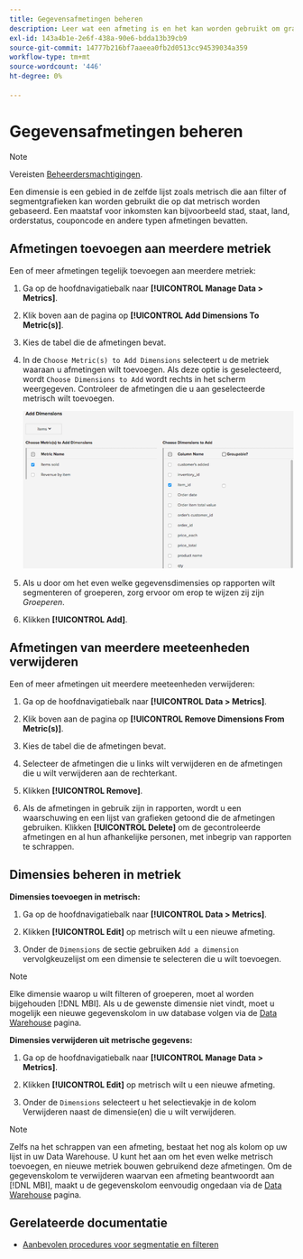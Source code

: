 ```yaml
---
title: Gegevensafmetingen beheren
description: Leer wat een afmeting is en het kan worden gebruikt om grafieken te filtreren of te segmenteren die op metrisch worden gebaseerd.
exl-id: 143a4b1e-2e6f-438a-90e6-bdda13b39cb9
source-git-commit: 14777b216bf7aaeea0fb2d0513cc94539034a359
workflow-type: tm+mt
source-wordcount: '446'
ht-degree: 0%

---
```


# Gegevensafmetingen beheren

>[!NOTE]
>
>Vereisten [Beheerdersmachtigingen](../../administrator/user-management/user-management.md).

Een dimensie is een gebied in de zelfde lijst zoals metrisch die aan filter of segmentgrafieken kan worden gebruikt die op dat metrisch worden gebaseerd. Een maatstaf voor inkomsten kan bijvoorbeeld stad, staat, land, orderstatus, couponcode en andere typen afmetingen bevatten.

## Afmetingen toevoegen aan meerdere metriek

Een of meer afmetingen tegelijk toevoegen aan meerdere metriek:

1. Ga op de hoofdnavigatiebalk naar **[!UICONTROL Manage Data > Metrics]**.

1. Klik boven aan de pagina op **[!UICONTROL Add Dimensions To Metric(s)]**.

1. Kies de tabel die de afmetingen bevat.

1. In de `Choose Metric(s) to Add Dimensions` selecteert u de metriek waaraan u afmetingen wilt toevoegen. Als deze optie is geselecteerd, wordt `Choose Dimensions to Add` wordt rechts in het scherm weergegeven. Controleer de afmetingen die u aan geselecteerde metrisch wilt toevoegen.

   ![](../../assets/Add_Dimensions.png)

1. Als u door om het even welke gegevensdimensies op rapporten wilt segmenteren of groeperen, zorg ervoor om erop te wijzen zij zijn _Groeperen_.

1. Klikken **[!UICONTROL Add]**.

## Afmetingen van meerdere meeteenheden verwijderen

Een of meer afmetingen uit meerdere meeteenheden verwijderen:

1. Ga op de hoofdnavigatiebalk naar **[!UICONTROL Data > Metrics]**.

1. Klik boven aan de pagina op **[!UICONTROL Remove Dimensions From Metric(s)]**.

1. Kies de tabel die de afmetingen bevat.

1. Selecteer de afmetingen die u links wilt verwijderen en de afmetingen die u wilt verwijderen aan de rechterkant.

1. Klikken **[!UICONTROL Remove]**.

1. Als de afmetingen in gebruik zijn in rapporten, wordt u een waarschuwing en een lijst van grafieken getoond die de afmetingen gebruiken. Klikken **[!UICONTROL Delete]** om de gecontroleerde afmetingen en al hun afhankelijke personen, met inbegrip van rapporten te schrappen.

## Dimensies beheren in metriek

**Dimensies toevoegen in metrisch:**

1. Ga op de hoofdnavigatiebalk naar **[!UICONTROL Data > Metrics]**.

1. Klikken **[!UICONTROL Edit]** op metrisch wilt u een nieuwe afmeting.

1. Onder de `Dimensions` de sectie gebruiken `Add a dimension` vervolgkeuzelijst om een dimensie te selecteren die u wilt toevoegen.

>[!NOTE]
>
>Elke dimensie waarop u wilt filteren of groeperen, moet al worden bijgehouden [!DNL MBI]. Als u de gewenste dimensie niet vindt, moet u mogelijk een nieuwe gegevenskolom in uw database volgen via de [Data Warehouse](../data-warehouse-mgr/tour-dwm.md) pagina.


**Dimensies verwijderen uit metrische gegevens:**

1. Ga op de hoofdnavigatiebalk naar **[!UICONTROL Manage Data > Metrics]**.

1. Klikken **[!UICONTROL Edit]** op metrisch wilt u een nieuwe afmeting.

1. Onder de `Dimensions` selecteert u het selectievakje in de kolom Verwijderen naast de dimensie(en) die u wilt verwijderen.

>[!NOTE]
>
>Zelfs na het schrappen van een afmeting, bestaat het nog als kolom op uw lijst in uw Data Warehouse. U kunt het aan om het even welke metrisch toevoegen, en nieuwe metriek bouwen gebruikend deze afmetingen. Om de gegevenskolom te verwijderen waarvan een afmeting beantwoordt aan [!DNL MBI], maakt u de gegevenskolom eenvoudig ongedaan via de [Data Warehouse](../data-warehouse-mgr/tour-dwm.md) pagina.

## Gerelateerde documentatie

* [Aanbevolen procedures voor segmentatie en filteren](../../best-practices/segment-filter.md)
